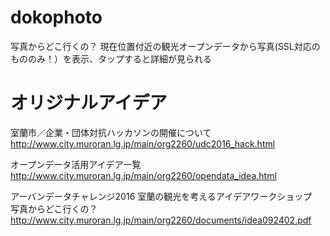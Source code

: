 # dokophoto
写真からどこ行くの？
現在位置付近の観光オープンデータから写真(SSL対応のもののみ！）を表示、タップすると詳細が見られる  

# オリジナルアイデア
室蘭市／企業・団体対抗ハッカソンの開催について  
http://www.city.muroran.lg.jp/main/org2260/udc2016_hack.html  

オープンデータ活用アイデア一覧  
http://www.city.muroran.lg.jp/main/org2260/opendata_idea.html  

アーバンデータチャレンジ2016 室蘭の観光を考えるアイデアワークショップ  
写真からどこ行くの？  
http://www.city.muroran.lg.jp/main/org2260/documents/idea092402.pdf
